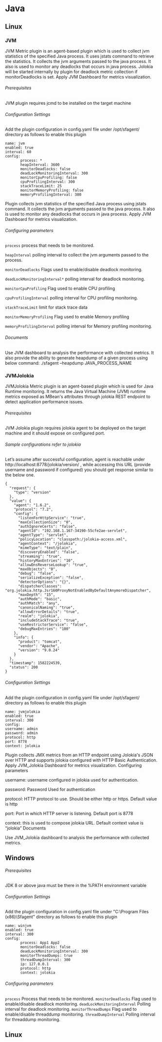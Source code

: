 # Java 

## Linux

### JVM

JVM Metric plugin is an agent-based plugin which is used to collect jvm statistics of the specified Java process. It uses jstats command to retrieve the statistics. It collects the jvm arguments passed to the java process. It also is used to monitor any deadlocks that occurs in java process. Jolokia will be started internally by plugin for deadlock metric collection if monitorDeadlocks is set. Apply JVM Dashboard for metrics visualization.

###### Prerequisites

JVM plugin requires jcmd to be installed on the target machine

###### Configuration Settings

Add the plugin configuration in config.yaml file under /opt/sfagent/ directory as follows to enable this plugin

```
name: jvm
enabled: true
interval: 60
config:
       process: *
       heapInterval: 3600
       monitorDeadlocks: false
       deadLockMonitoringInterval: 300
       monitorCpuProfiling: false
       cpuProfilingInterval: 300
       stackTraceLimit: 25
       monitorMemoryProfiling: false
       memoryProfilingInterval: 300
```

Plugin collects jvm statistics of the specified Java process using jstats command. It collects the jvm arguments passed to the java process. It also is used to monitor any deadlocks that occurs in java process. Apply JVM Dashboard for metrics visualization.

###### Configuring parameters

`process` process that needs to be monitored.

`heapInterval` polling interval to collect the jvm arguments passed to the process.

`monitorDeadlocks` Flags used to enable/disable deadlock monitoring.

`deadLockMonitoringInterval*` polling interval for deadlock monitoring.

`monitorCpuProfiling` Flag used to enable CPU profiling

`cpuProfilingInterval` polling interval for CPU profiling monitoring.

`stackTraceLimit` limit for stack trace data

`monitorMemoryProfiling` Flag used to enable Memory profiling

`memoryProfilingInterval` polling interval for Memory profiling monitoring.

###### Documents

Use JVM dashboard to analysis the performance with collected metrics. It also provide the ability to generate heapdump of a given process using below command: ./sfagent –heapdump JAVA_PROCESS_NAME

### JVMJolokia

JVMJolokia Metric plugin is an agent-based plugin which is used for Java Runtime monitoring. It returns the Java Virtual Machine (JVM) runtime metrics exposed as MBean's attributes through jolokia REST endpoint to detect application performance issues.

###### Prerequisites

JVM Jolokia plugin requires jolokia agent to be deployed on the target machine and it should expose on configured port.

###### Sample configurations refer to jolokia

Let’s assume after successful configuration, agent is reachable under http://localhost:8778/jolokia/version/ , while accessing this URL (provide username and password if configured) you should get response similar to the below one.

```
{
  "request": {
    "type": "version"
  },
  "value": {
    "agent": "1.6.2",
    "protocol": "7.2",
    "config": {
      "listenForHttpService": "true",
      "maxCollectionSize": "0",
      "authIgnoreCerts": "false",
      "agentId": "192.168.1.167-34190-55cfe2ae-servlet",
      "agentType": "servlet",
      "policyLocation": "classpath:/jolokia-access.xml",
      "agentContext": "/jolokia",
      "mimeType": "text/plain",
      "discoveryEnabled": "false",
      "streaming": "true",
      "historyMaxEntries": "10",
      "allowDnsReverseLookup": "true",
      "maxObjects": "0",
      "debug": "false",
      "serializeException": "false",
      "detectorOptions": "{}",
      "dispatcherClasses": "org.jolokia.http.Jsr160ProxyNotEnabledByDefaultAnymoreDispatcher",
      "maxDepth": "15",
      "authMode": "basic",
      "authMatch": "any",
      "canonicalNaming": "true",
      "allowErrorDetails": "true",
      "realm": "jolokia",
      "includeStackTrace": "true",
      "useRestrictorService": "false",
      "debugMaxEntries": "100"
    },
    "info": {
      "product": "tomcat",
      "vendor": "Apache",
      "version": "9.0.24"
    }
  },
  "timestamp": 1582224539,
  "status": 200
}
```

###### Configuration Settings

Add the plugin configuration in config.yaml file under /opt/sfagent/ directory as follows to enable this plugin

```
name: jvmjolokia
enabled: true
interval: 300
config:
username: admin
password: admin
protocol: http
port: 8778
context: jolokia
```

Plugin collects JMX metrics from an HTTP endpoint using Jolokia's JSON over HTTP and supports jolokia configured with HTTP Basic Authentication. Apply JVM_Jolokia Dashboard for metrics visualization.
Configuring parameters

username: username configured in jolokia used for authentication.

password: Password Used for authentication

protocol: HTTP protocol to use. Should be either http or https. Default value is http

port: Port in which HTTP server is listening. Default port is 8778

context: this is used to compose jolokia URL. Default context value is “jolokia”
Documents

Use JVM_Jolokia dashboard to analysis the performance with collected metrics.

## Windows

###### Prerequisites

JDK 8 or above
java must be there in the %PATH environment variable 

###### Configuration Settings

Add the plugin configuration in config.yaml file under "C:\Program Files (x86)\Sfagent" directory as follows to enable this plugin

```
name: winjvm
enabled: true
interval: 300
config:
       process: App1 App2
       monitorDeadlocks: false
       deadLockMonitoringInterval: 300
       monitorThreadDumps: true
       threadDumpInterval: 300
       ip: 127.0.0.1
       protocol: http
       context: jolokia
```

###### Configuring parameters

`process` Process that needs to be monitored.
`monitorDeadlocks` Flag used to enable/disable deadlock monitoring.
`deadLockMonitoringInterval` Polling interval for deadlock monitoring.
`monitorThreadDumps` Flag used to enable/disable threaddump monitoring.
`threadDumpInterval` Polling interval for threaddump monitoring.

## Linux



